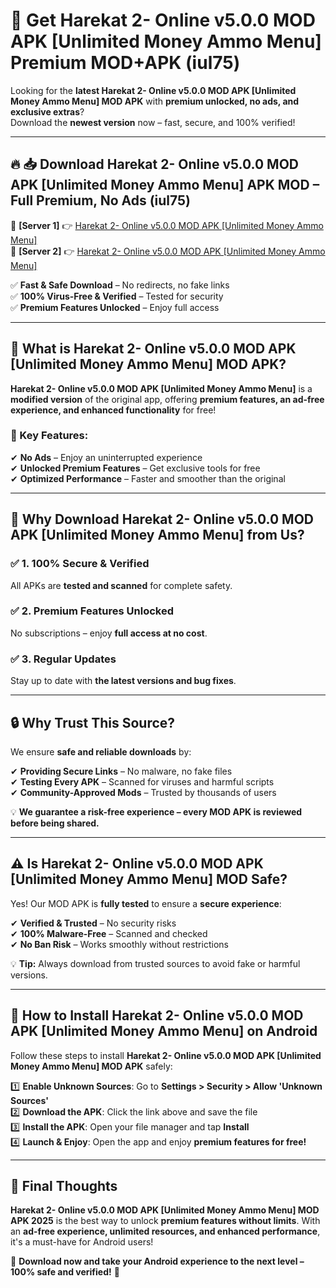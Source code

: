 # 🚀 Get Harekat 2- Online v5.0.0 MOD APK [Unlimited Money Ammo Menu] Premium MOD+APK (iul75)  

Looking for the **latest Harekat 2- Online v5.0.0 MOD APK [Unlimited Money Ammo Menu] MOD APK** with **premium unlocked, no ads, and exclusive extras**?  
Download the **newest version** now – fast, secure, and 100% verified!  

---

## 🔥 📥 Download Harekat 2- Online v5.0.0 MOD APK [Unlimited Money Ammo Menu] APK MOD – Full Premium, No Ads (iul75)  

🔹 **[Server 1]** 👉 [Harekat 2- Online v5.0.0 MOD APK [Unlimited Money Ammo Menu]](https://apkcomod.com?title=Harekat_2-_Online_v5.0.0_MOD_APK_[Unlimited_Money_Ammo_Menu])  
🔹 **[Server 2]** 👉 [Harekat 2- Online v5.0.0 MOD APK [Unlimited Money Ammo Menu]](https://apkcomod.com?title=Harekat_2-_Online_v5.0.0_MOD_APK_[Unlimited_Money_Ammo_Menu])  

✅ **Fast & Safe Download** – No redirects, no fake links  
✅ **100% Virus-Free & Verified** – Tested for security  
✅ **Premium Features Unlocked** – Enjoy full access  

---

## 📌 What is Harekat 2- Online v5.0.0 MOD APK [Unlimited Money Ammo Menu] MOD APK?  

**Harekat 2- Online v5.0.0 MOD APK [Unlimited Money Ammo Menu]** is a **modified version** of the original app, offering **premium features, an ad-free experience, and enhanced functionality** for free!  

### 🔹 Key Features:  
✔ **No Ads** – Enjoy an uninterrupted experience  
✔ **Unlocked Premium Features** – Get exclusive tools for free  
✔ **Optimized Performance** – Faster and smoother than the original  

---

## 🌟 Why Download Harekat 2- Online v5.0.0 MOD APK [Unlimited Money Ammo Menu] from Us?  

### ✅ 1. 100% Secure & Verified  
All APKs are **tested and scanned** for complete safety.  

### ✅ 2. Premium Features Unlocked  
No subscriptions – enjoy **full access at no cost**.  

### ✅ 3. Regular Updates  
Stay up to date with **the latest versions and bug fixes**.  

---

## 🔒 Why Trust This Source?  

We ensure **safe and reliable downloads** by:  

✔ **Providing Secure Links** – No malware, no fake files  
✔ **Testing Every APK** – Scanned for viruses and harmful scripts  
✔ **Community-Approved Mods** – Trusted by thousands of users  

💡 **We guarantee a risk-free experience – every MOD APK is reviewed before being shared.**  

---

## ⚠️ Is Harekat 2- Online v5.0.0 MOD APK [Unlimited Money Ammo Menu] MOD Safe?  

Yes! Our MOD APK is **fully tested** to ensure a **secure experience**:  

✔ **Verified & Trusted** – No security risks  
✔ **100% Malware-Free** – Scanned and checked  
✔ **No Ban Risk** – Works smoothly without restrictions  

💡 **Tip:** Always download from trusted sources to avoid fake or harmful versions.  

---

## 📲 How to Install Harekat 2- Online v5.0.0 MOD APK [Unlimited Money Ammo Menu] on Android  

Follow these steps to install **Harekat 2- Online v5.0.0 MOD APK [Unlimited Money Ammo Menu] MOD APK** safely:  

1️⃣ **Enable Unknown Sources**: Go to **Settings > Security > Allow 'Unknown Sources'**  
2️⃣ **Download the APK**: Click the link above and save the file  
3️⃣ **Install the APK**: Open your file manager and tap **Install**  
4️⃣ **Launch & Enjoy**: Open the app and enjoy **premium features for free!**  

---

## 🚀 Final Thoughts  

**Harekat 2- Online v5.0.0 MOD APK [Unlimited Money Ammo Menu] MOD APK 2025** is the best way to unlock **premium features without limits**. With an **ad-free experience, unlimited resources, and enhanced performance**, it's a must-have for Android users!  

🔻 **Download now and take your Android experience to the next level – 100% safe and verified!** 🔻
